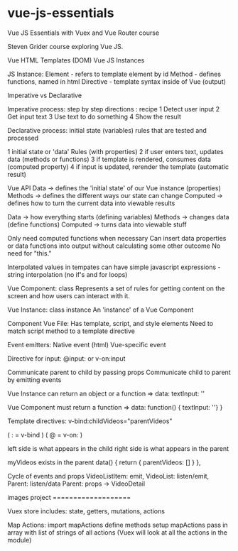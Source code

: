 # vue-js-essentials

Vue JS Essentials with Vuex and Vue Router course

Steven Grider course exploring Vue JS.

Vue HTML Templates (DOM)
Vue JS Instances

JS Instance:
Element - refers to template element by id
Method - defines functions, named in html
Directive - template syntax inside of Vue (output)

Imperative vs Declarative

Imperative process:
step by step directions : recipe
1 Detect user input
2 Get input text
3 Use text to do something
4 Show the result

Declarative process:
initial state (variables)
rules that are tested and processed

1 initial state or 'data'
Rules (with properties)
2 if user enters text, updates data (methods or functions)
3 if template is rendered, consumes data (computed property)
4 if input is updated, rerender the template (automatic result)

Vue API
Data -> defines the 'initial state' of our Vue instance (properties)
Methods -> defines the different ways our state can change
Computed -> defines how to turn the current data into viewable results

Data -> how everything starts (defining variables)
Methods -> changes data (define functions)
Computed -> turns data into viewable stuff

Only need computed functions when necessary
Can insert data properties or data functions into output without calculating some other outcome
No need for "this."

Interpolated values in tempates can have simple javascript expressions - string interpolation (no if's and for loops)

Vue Component: class
Represents a set of rules for getting content on the screen and how users can interact with it.

Vue Instance: class instance
An 'instance' of a Vue Component

Component Vue File:
Has template, script, and style elements
Need to match script method to a template directive

Event emitters:
Native event (html)
Vue-specific event


Directive for input:
@input: or v-on:input

Communicate parent to child by passing props
Communicate child to parent by emitting events

Vue Instance can return an object or a function
    => data: textInput: ''

Vue Component must return a function
    => data: function() { textInput: ''} }

Template directives:
v-bind:childVideos="parentVideos"

( : = v-bind )
( @ = v-on: )

left side is what appears in the child
right side is what appears in the parent

myVideos exists in the parent
    data() {
        return { parentVideos: [] }
    },

Cycle of events and props
VideoListItem: emit, VideoList: listen/emit, Parent: listen/data
Parent: props -> VideoDetail

images project ===================

Vuex store includes:
state, getters, mutations, actions

Map Actions:
import mapActions
define methods
setup mapActions
pass in array with list of strings of all actions
(Vuex will look at all the actions in the module)
